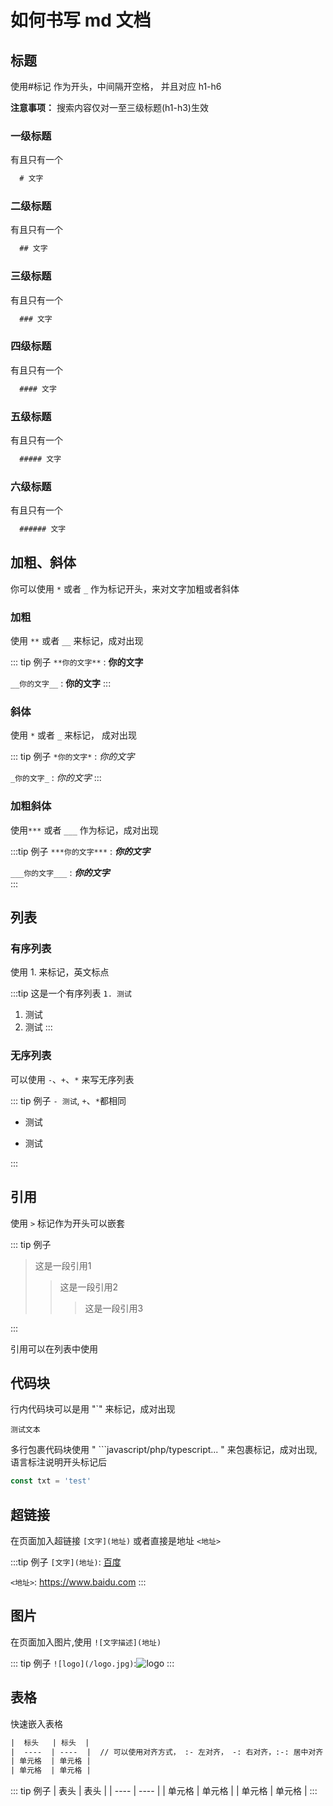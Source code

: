 # 如何书写 md 文档

## 标题

使用#标记 作为开头，中间隔开空格， 并且对应 h1-h6

**注意事项：** 搜索内容仅对一至三级标题(h1-h3)生效

### 一级标题

有且只有一个

```txt
  # 文字
```

### 二级标题

有且只有一个

```txt
  ## 文字
```

### 三级标题

有且只有一个

```txt
  ### 文字
```

### 四级标题

有且只有一个

```txt
  #### 文字
```

### 五级标题

有且只有一个

```txt
  ##### 文字
```

### 六级标题

有且只有一个

```txt
  ###### 文字
```

## 加粗、斜体

你可以使用 `*` 或者 `_` 作为标记开头，来对文字加粗或者斜体

### 加粗

使用 `**` 或者 `__` 来标记，成对出现

::: tip 例子
`**你的文字**` : **你的文字**

`__你的文字__` : __你的文字__
:::

### 斜体

使用 `*` 或者 `_` 来标记， 成对出现

::: tip 例子
`*你的文字*` : *你的文字*

`_你的文字_` : _你的文字_
:::

### 加粗斜体

使用`***` 或者 `___` 作为标记，成对出现

:::tip 例子
`***你的文字***` : ***你的文字***

`___你的文字___` : ___你的文字___  
:::

## 列表

### 有序列表

使用 1. 来标记，英文标点

:::tip 这是一个有序列表 `1. 测试`

  1. 测试
  2. 测试
:::

### 无序列表

可以使用 `-`、`+`、`*` 来写无序列表

::: tip 例子 `- 测试`, `+`、`*`都相同

- 测试

- 测试

:::

## 引用

使用 `>` 标记作为开头可以嵌套

::: tip 例子

> 这是一段引用1
>> 这是一段引用2
>>> 这是一段引用3

:::

引用可以在列表中使用

## 代码块

行内代码块可以是用 "`" 来标记，成对出现

`测试文本`

多行包裹代码块使用 " ```javascript/php/typescript... " 来包裹标记，成对出现, 语言标注说明开头标记后

```js
const txt = 'test'
```

## 超链接

在页面加入超链接 `[文字](地址)` 或者直接是地址 `<地址>`

:::tip 例子
`[文字](地址)`: [百度](https://www.baidu.com)

`<地址>`: <https://www.baidu.com>
:::

## 图片

在页面加入图片,使用 `![文字描述](地址)`

::: tip 例子
  `![logo](/logo.jpg)`:![logo](/logo.jpg)
:::

## 表格

快速嵌入表格

```txt
|  标头   | 标头  |
|  ----  | ----  |  // 可以使用对齐方式， :- 左对齐， -: 右对齐，:-: 居中对齐
| 单元格  | 单元格 |
| 单元格  | 单元格 |
```

::: tip 例子
  |  表头   | 表头  |
  |  ----  | ----  |
  | 单元格  | 单元格 |
  | 单元格  | 单元格 |
:::
